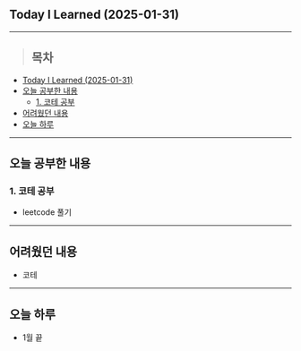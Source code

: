 ## Today I Learned (2025-01-31)
---
> ## 목차
- [Today I Learned (2025-01-31)](#today-i-learned-2025-01-31)
- [오늘 공부한 내용](#오늘-공부한-내용)
  - [1. 코테 공부](#1-코테-공부)
- [어려웠던 내용](#어려웠던-내용)
- [오늘 하루](#오늘-하루)
---

## 오늘 공부한 내용
### 1. 코테 공부
- leetcode 풀기
  
---
## 어려웠던 내용
- 코테
---

## 오늘 하루
- 1월 끝
<!-- <img src="이미지 주소" width="100%" height="100%"/> -->
